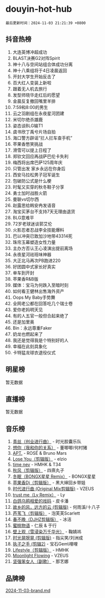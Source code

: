 # douyin-hot-hub

`最后更新时间：2024-11-03 21:21:39 +0800`

## 抖音热榜

1. 大连英博冲超成功
1. BLAST决赛G2对阵Spirit
1. 神十八与空间站组合体成功分离
1. 神十八乘组将于4日凌晨返回
1. 开封大学生开始反击了
1. 百大红人变装上新啦
1. 跟着无人机去旅行
1. 发型师晓华走红后的愿望
1. 金晨反复撤回嘴里羊排
1. 7:59和8:00的男生
1. 云之羽剧组在永夜星河团建
1. 米切尔绝杀雄鹿
1. 姿态谈BLG输T1
1. 虞书欣丁禹兮片场自拍
1. 海口警方辟谣“拦人拦车查手机”
1. 苹果香憋笑挑战
1. 滑雪可以提上日程了
1. 郑钦文回应再战萨巴伦卡失利
1. 梅西将出席巴萨125周年庆
1. 只管出发 家乡永远在你身后
1. 西安马拉松男子冠军诞生
1. 包破防公式是什么梗
1. 时髦又实穿的秋冬鞋子分享
1. 勇士加时战胜火箭
1. 曼联vs切尔西
1. 赵露思给韩安冉发语音
1. 淘宝买茅台不支持7天无理由退货
1. BLG意难平
1. 72岁老球迷谈郭艾伦
1. 火影忍者忍战李全技能爆料
1. 巴以冲突已致加沙地带43314死
1. 珠帘玉幕塑造女性力量
1. 主办方否认王心凌演出提前离场
1. 永夜星河祛班味神器
1. 大正北马再次PB跑进220
1. 好团圆中式家长好真实
1. 单车到开封
1. 苹果香R&B版
1. 媒体：宝马为何跌入至暗时刻
1. 如何看王健林出售海外资产
1. Oops My Baby手势舞
1. 全网老公都在回答吃几个瑞士卷
1. 爱你老妈明天见
1. 有的人五官一般但合起来绝了
1. 还是加里奥
1. Bin：永远尊重Faker
1. 奶龙也燃起来了
1. 我还是觉得我是个特别好的人
1. 幸福在此刻具象化
1. 卡特猛龙球衣退役仪式

## 明星榜

暂无数据

## 直播榜

暂无数据

## 音乐榜

1. [青丝（创业进行曲）](https://sf5-hl-cdn-tos.douyinstatic.com/obj/tos-cn-ve-2774/ooYARJB5iBRNhCOkDsS3BAKW91CIMoQfwzwKLi) - 时光胶囊乐队
1. [想你（我和你的关系）](https://sf5-hl-cdn-tos.douyinstatic.com/obj/tos-cn-ve-2774/o8QxhcOBDYYX0zqKCjFVQXZ3RBffnRBQEogitG) - 董唧唧/何村猪
1. [APT.](https://sf5-hl-cdn-tos.douyinstatic.com/obj/tos-cn-ve-2774/oUIcRnUtZBV1JgZtxIMCAiiBSVBSEEOCFfkeMQ) - ROSÉ & Bruno Mars
1. [Lose You（剪辑版）](https://sf5-hl-cdn-tos.douyinstatic.com/obj/tos-cn-ve-2774/og9yxQxAWI86iBNr9ojBFMoWTIvDZZb8HwiGY) - elzio
1. [time nev](https://sf5-hl-cdn-tos.douyinstatic.com/obj/tos-cn-ve-2774/oc6aICzpzBCWrhCvDVi2AZmQLt0gIBxfMEfd6i) - HMHK & T34
1. [秋风（剪辑版）](https://sf3-cdn-tos.douyinstatic.com/obj/tos-cn-ve-2774/ocGaU84LfAfzMd2wbXdQFpCGhBiXg82JNMRRie) - 四熹丸子
1. [冬眠（BONGX星星 Remix）](https://sf5-hl-cdn-tos.douyinstatic.com/obj/tos-cn-ve-2774/oMCfFFoE3LwQ7agAgOIG4ieExqkeAsxNBEkLdz) - BONGX星星
1. [苹果香Dj（剪辑版）](https://sf3-cdn-tos.douyinstatic.com/obj/tos-cn-ve-2774/oEeIEQbYGAOspCTRAIeYF4Ok8LgZ8NBaRe4ztR) - 黑大婶回乡带娃
1. [时代进行曲 (Original Mix剪辑版)](https://sf5-hl-cdn-tos.douyinstatic.com/obj/tos-cn-ve-2774/oYrssziLdrtiW6cKABM8n5Vfc2xwXiIBInoAkn) - VZEUS
1. [trust me（Ly Remix）](https://sf5-hl-cdn-tos.douyinstatic.com/obj/tos-cn-ve-2774/oUo1M8fz5AfmMSExABQQKFE0eCMWgsiccfqrMA) - Ly
1. [白鸽乌鸦相爱的戏码](https://sf3-cdn-tos.douyinstatic.com/obj/tos-cn-ve-2774/oMVVEf6eDAOmFtNtCsEqKpIorBDM8Nkg6TZRqC) - 皮卡潘
1. [故乡的风，远方的云 (剪辑版)](https://sf3-cdn-tos.douyinstatic.com/obj/tos-cn-ve-2774/ooPEdiZMrAAWisczq1WXoZYGU6GxII2UUBvYI) - 何雨溪/十八子
1. [芦苇飞（剪辑版）](https://sf5-hl-cdn-tos.douyinstatic.com/obj/tos-cn-ve-2774/ok3IaChjEFFoK3FAMzXDEgfpeE6Al3Nv2BnfCW) - 泡芙芙Scarlett
1. [春不晚（DJHZ剪辑版）](https://sf3-cdn-tos.douyinstatic.com/obj/tos-cn-ve-2774/osEZa7YZ6wNo9QDABgfGFaCQKRQTNafsBJDnKt) - 冰洁
1. [蜜桃物语](https://sf5-hl-cdn-tos.douyinstatic.com/obj/tos-cn-ve-2774/oIhOSCZtIACtYU4XQkngiW9kCBfVD1Fz9IYeqL) - 仁辰 & 于行
1. [壁上观（雪浸染万千华光）](https://sf5-hl-cdn-tos.douyinstatic.com/obj/tos-cn-ve-2774/ocIizBMxWi8vA8UdAMIYdYCjgBB5Z3WZWxrvY) - 鞠婧祎
1. [时光晃呀晃 (剪辑版)](https://sf5-hl-cdn-tos.douyinstatic.com/obj/tos-cn-ve-2774/o8ACeQem3gwI1x3GIYGAfKG0LJebKFRJDwRwyW) - 指尖笑/刘洲成
1. [执子之手 (剪辑2)](https://sf5-hl-cdn-tos.douyinstatic.com/obj/tos-cn-ve-2774/oUoZLQjCc31XzqsBnBQUNgeKtYPBcgbFDwtfcu) - 宝石Gem\哩哩
1. [Lifestyle（剪辑版）](https://sf5-hl-cdn-tos.douyinstatic.com/obj/tos-cn-ve-2774/owfqGgjwG3V5lCLaAIezFMeg3LtuKNBaZKgzPV) - HMHK
1. [Moonlight Flowing](https://sf5-hl-cdn-tos.douyinstatic.com/obj/tos-cn-ve-2774/oopZsCtRnQgOhEYmv9FfBBgwmeaQmWQQZED9tN) - VZEUS
1. [坚强笨女人（副歌）](https://sf5-hl-cdn-tos.douyinstatic.com/obj/tos-cn-ve-2774/ospNInQiZvGWyBVg5zkNsAMct5uJIg1CrZiPL) - 那艺娜

## 品牌榜

[2024-11-03-brand.md](2024-11-03-brand.md)
